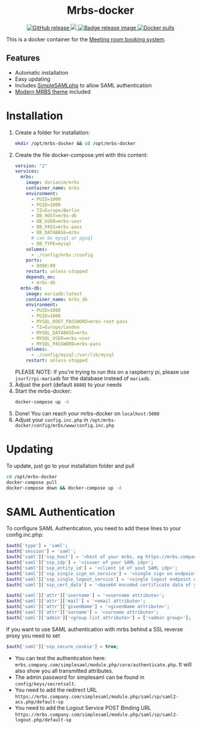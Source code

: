 <h1 align="center">
    Mrbs-docker
</h1>

<p align="center">
    <a href="https://github.com/dorianim/mrbs-docker/releases/latest">
        <img src="https://img.shields.io/github/v/release/dorianim/mrbs-docker?logo=github&logoColor=white" alt="GitHub release"/>
    </a>
    <a href="https://www.gnu.org/licenses/agpl-3.0">
        <img src="https://img.shields.io/badge/License-AGPL%20v3-blue.svg" />
    </a>
    <a href="https://github.com/dorianim/mrbs-docker/actions/workflows/release.yml">
        <img src="https://github.com/dorianim/mrbs-docker/actions/workflows/release.yml/badge.svg" alt="Badge release image" />
    </a>
    <a href="https://hub.docker.com/r/dorianim/mrbs">
        <img src="https://img.shields.io/docker/pulls/dorianim/mrbs.svg" alt="Docker pulls" />
    </a>
</p>

This is a docker container for the [Meeting room booking system](https://github.com/meeting-room-booking-system/mrbs-code).

## Features

- Automatic installation
- Easy updating
- Includes [SimpleSAMLphp](SimpleSAMLphp) to allow SAML authentication
- [Modern MRBS theme](https://github.com/dorianim/modern-mrbs-theme) included

# Installation

1. Create a folder for installation:
   ```bash
   mkdir /opt/mrbs-docker && cd /opt/mrbs-docker
   ```
2. Create the file docker-compose.yml with this content:
   ```yaml
   version: "2"
   services:
     mrbs:
       image: dorianim/mrbs
       container_name: mrbs
       environment:
         - PUID=1000
         - PGID=1000
         - TZ=Europe/Berlin
         - DB_HOST=mrbs-db
         - DB_USER=mrbs-user
         - DB_PASS=mrbs-pass
         - DB_DATABASE=mrbs
         # can be mysql or pgsql
         - DB_TYPE=mysql
       volumes:
         - ./config/mrbs:/config
       ports:
         - 8888:80
       restart: unless-stopped
       depends_on:
         - mrbs-db
     mrbs-db:
       image: mariadb:latest
       container_name: mrbs_db
       environment:
         - PUID=1000
         - PGID=1000
         - MYSQL_ROOT_PASSWORD=mrbs-root-pass
         - TZ=Europe/London
         - MYSQL_DATABASE=mrbs
         - MYSQL_USER=mrbs-user
         - MYSQL_PASSWORD=mrbs-pass
       volumes:
         - ./config/mysql:/var/lib/mysql
       restart: unless-stopped
   ```
   PLEASE NOTE: If you're trying to run this on a raspberry pi, please use `jsurf/rpi-mariadb` for the database instead of `mariadb`.
3. Adjust the port (default `8888`) to your needs
4. Start the mrbs-docker:
   ```bash
   docker-compose up -d
   ```
5. Done! You can reach your mrbs-docker on `localhost:5080`
6. Adjust your `config.inc.php` in `/opt/mrbs-docker/config/mrbs/www/config.inc.php`

# Updating

To update, just go to your installation folder and pull

```bash
cd /opt/mrbs-docker
docker-compose pull
docker-compose down && docker-compose up -d
```

# SAML Authentication

To configure SAML Authentication, you need to add these lines to your config.inc.php:

```php
$auth['type'] = 'saml';
$auth['session'] = 'saml';
$auth['saml']['ssp_host'] = '<host of your mrbs, eg https://mrbs.company.com/>';
$auth['saml']['ssp_idp'] = '<issuer of your SAML idp>';
$auth['saml']['ssp_entity_id'] = '<client id of yout SAML idp>';
$auth['saml']['ssp_single_sign_on_service'] = '<single sign on endpoint of your SAML idp>';
$auth['saml']['ssp_single_logout_service'] = '<single logout endpoint of your SAML idp>';
$auth['saml']['ssp_cert_data'] = '<base64 encoded certificate data of your SAML idp>';

$auth['saml']['attr']['username'] = '<username attribute>';
$auth['saml']['attr']['mail'] = '<email attribute>';
$auth['saml']['attr']['givenName'] = '<givenName attribute>';
$auth['saml']['attr']['surname'] = '<surname attribute>';
$auth['saml']['admin']['<group list attribute>'] = ['<admin group>'];
```

If you want to use SAML authentication with mrbs behind a SSL reverse proxy you need to set
```php
$auth['saml']['ssp_secure_cookie'] = true;
```

- You can test the authentication here: `mrbs.company.com/simplesaml/module.php/core/authenticate.php`. It will also show you all transmitted attributes.
- The admin password for simplesaml can be found in `config/keys/secretsalt`.
- You need to add the redirect URL `https://mrbs.company.com/simplesaml/module.php/saml/sp/saml2-acs.php/default-sp`
- You need to add the Logout Service POST Binding URL `https://mrbs.company.com/simplesaml/module.php/saml/sp/saml2-logout.php/default-sp`
